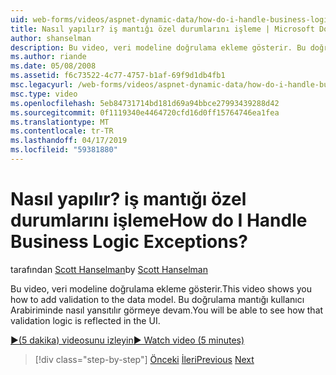 ```yaml
---
uid: web-forms/videos/aspnet-dynamic-data/how-do-i-handle-business-logic-exceptions
title: Nasıl yapılır? iş mantığı özel durumlarını işleme | Microsoft Docs
author: shanselman
description: Bu video, veri modeline doğrulama ekleme gösterir. Bu doğrulama mantığı kullanıcı Arabiriminde nasıl yansıtılır görmeye devam.
ms.author: riande
ms.date: 05/08/2008
ms.assetid: f6c73522-4c77-4757-b1af-69f9d1db4fb1
msc.legacyurl: /web-forms/videos/aspnet-dynamic-data/how-do-i-handle-business-logic-exceptions
msc.type: video
ms.openlocfilehash: 5eb84731714bd181d69a94bbce27993439288d42
ms.sourcegitcommit: 0f1119340e4464720cfd16d0ff15764746ea1fea
ms.translationtype: MT
ms.contentlocale: tr-TR
ms.lasthandoff: 04/17/2019
ms.locfileid: "59381880"
---
```

# <a name="how-do-i-handle-business-logic-exceptions"></a><span data-ttu-id="c96da-105">Nasıl yapılır? iş mantığı özel durumlarını işleme</span><span class="sxs-lookup"><span data-stu-id="c96da-105">How do I Handle Business Logic Exceptions?</span></span>

<span data-ttu-id="c96da-106">tarafından [Scott Hanselman](https://github.com/shanselman)</span><span class="sxs-lookup"><span data-stu-id="c96da-106">by [Scott Hanselman](https://github.com/shanselman)</span></span>

<span data-ttu-id="c96da-107">Bu video, veri modeline doğrulama ekleme gösterir.</span><span class="sxs-lookup"><span data-stu-id="c96da-107">This video shows you how to add validation to the data model.</span></span> <span data-ttu-id="c96da-108">Bu doğrulama mantığı kullanıcı Arabiriminde nasıl yansıtılır görmeye devam.</span><span class="sxs-lookup"><span data-stu-id="c96da-108">You will be able to see how that validation logic is reflected in the UI.</span></span>

[<span data-ttu-id="c96da-109">&#9654;(5 dakika) videosunu izleyin</span><span class="sxs-lookup"><span data-stu-id="c96da-109">&#9654; Watch video (5 minutes)</span></span>](https://channel9.msdn.com/Blogs/ASP-NET-Site-Videos/how-do-i-handle-business-logic-exceptions)

> [!div class="step-by-step"]
> <span data-ttu-id="c96da-110">[Önceki](how-do-i-change-how-my-fields-render.md)
> [İleri](how-do-i-make-custom-pages.md)</span><span class="sxs-lookup"><span data-stu-id="c96da-110">[Previous](how-do-i-change-how-my-fields-render.md)
[Next](how-do-i-make-custom-pages.md)</span></span>
